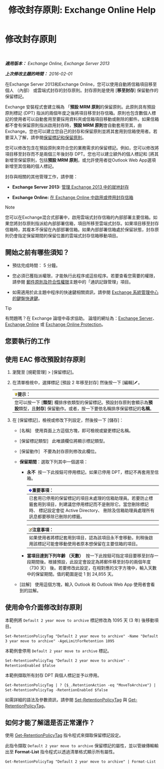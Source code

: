 ﻿---
title: '修改封存原則: Exchange Online Help'
TOCTitle: 修改封存原則
ms:assetid: 1e3002c2-801a-43ea-ae00-52ab34d76b9c
ms:mtpsurl: https://technet.microsoft.com/zh-tw/library/Hh529919(v=EXCHG.150)
ms:contentKeyID: 50472784
ms.date: 05/23/2018
mtps_version: v=EXCHG.150
ms.translationtype: MT
---

# 修改封存原則

 

_**適用版本：** Exchange Online, Exchange Server 2013_

_**上次修改主題的時間：** 2016-02-01_

在Exchange Server 2013和Exchange Online，您可以使用自動將信箱項目移至個人 （內部） 或雲端式封存的封存原則。封存原則是使用 \[**移至封存**\] 保留動作的保留標記。

Exchange 安裝程式會建立稱為 「**預設 MRM 原則**的保留原則。此原則具有預設原則標記 (DPT) 指派的兩個年度之後將項目移至封存信箱。原則也包含數個人標記的使用者可以自動套用至要採用資料夾或信箱項目移動或刪除的郵件。如果信箱都不會有保留原則指派啟用封存時，**預設 MRM 原則**會自動套用至其，由 Exchange。您也可以建立您自己的封存和保留原則並將其套用到信箱使用者。若要深入了解，請參閱[保留標記和保留原則](retention-tags-and-retention-policies-exchange-2013-help.md)。

您可以修改包含在預設原則來符合您的業務需求的保留標記。例如，您可以修改將項目移至封存而不是兩個三年後封存 DPT。您也可以建立額外的個人標記和 \[將其新增至保留原則，包括**預設 MRM 原則**，或允許使用者從Outlook Web App選項新增至其信箱的個人標記。

封存與相關的其他管理工作，請參閱：

  - **Exchange Server 2013:**  [管理 Exchange 2013 中的就地封存](manage-in-place-archives-in-exchange-2013-exchange-2013-help.md)

  - **Exchange Online:**  [在 Exchange Online 中啟用或停用封存信箱](https://technet.microsoft.com/zh-tw/library/jj984357\(v=exchg.150\))


> [!NOTE]  
> 您可以在Exchange混合式部署中，啟用雲端式封存信箱的內部部署主要信箱。如果您將封存原則指派給內部部署信箱，項目所移至雲端式封存。如果項目移至封存信箱時，其複本不保留在內部部署信箱。如果內部部署信箱處於保留狀態，封存原則仍會指定保留期間的保留位置的雲端式封存信箱移動項目。




## 開始之前有哪些須知？

  - 預估完成時間： 5 分鐘。

  - 您必須已獲指派權限，才能執行此程序或這些程序。若要查看您需要的權限，請參閱 [郵件原則及符合性權限](messaging-policy-and-compliance-permissions-exchange-2013-help.md)主題中的「通訊記錄管理」項目。

  - 如需適用於此主題中程序的快速鍵相關資訊，請參閱 [Exchange 系統管理中心的鍵盤快速鍵](keyboard-shortcuts-in-the-exchange-admin-center-exchange-online-protection-help.md)。


> [!TIP]  
> 有問題嗎？在 Exchange 論壇中尋求協助。 論壇的網址為：<a href="https://go.microsoft.com/fwlink/p/?linkid=60612">Exchange Server</a>、 <a href="https://go.microsoft.com/fwlink/p/?linkid=267542">Exchange Online</a> 或 <a href="https://go.microsoft.com/fwlink/p/?linkid=285351">Exchange Online Protection</a>。




## 您要執行的工作

## 使用 EAC 修改預設封存原則

1.  瀏覽至 \[規範管理\] \> \[保留標記\]。

2.  在清單檢視中，選擇標記 \[預設 2 年移至封存\] 然後按一下 \[編輯\]![編輯圖示](images/JJ218640.6f53ccb2-1f13-4c02-bea0-30690e6ea71d(EXCHG.150).gif "編輯圖示")。
    
    <table>
    <thead>
    <tr class="header">
    <th><img src="images/Bb124558.tip(EXCHG.150).gif" title="提示" alt="提示" />提示：</th>
    </tr>
    </thead>
    <tbody>
    <tr class="odd">
    <td>您可以按一下 [<strong>類型</strong>] 欄排序依類型的保留標記。預設封存原則會顯示為<strong>預設</strong>類型，且<strong>封存</strong>] 保留動作。或者，按一下要依名稱排序保留標記的<strong>名稱</strong>。</td>
    </tr>
    </tbody>
    </table>


3.  在 \[保留標記\]，檢視或修改下列設定，然後按一下 \[儲存\]：
    
      - \[名稱\]   使用頁面上方這個方塊，即可檢視或變更標記名稱。
    
      - \[保留標記類型\]   此唯讀欄位將顯示標記類型。
    
      - \[保留動作\]   不要為封存原則修改此欄位。
    
      - **保留期間**：選取下列其中一個選項：
        
          - **永不**  按一下此按鈕可停用標記。如果已停用 DPT，標記不再套用至信箱。
            
            <table>
            <thead>
            <tr class="header">
            <th><img src="images/Bb124558.important(EXCHG.150).gif" title="重要事項" alt="重要事項" />重要事項：</th>
            </tr>
            </thead>
            <tbody>
            <tr class="odd">
            <td>已套用已停用的保留標記的項目未處理的信箱助理員。若要防止標籤套用到項目，則建議您停用標記而不是刪除它。當您刪除標記時、 標記設定會從 Active Directory、 刪除及信箱助理員處理所有訊息都要移除已刪除的標籤。</td>
            </tr>
            </tbody>
            </table>
            
            <table>
            <thead>
            <tr class="header">
            <th><img src="images/Bb124558.note(EXCHG.150).gif" title="注意事項" alt="注意事項" />注意事項：</th>
            </tr>
            </thead>
            <tbody>
            <tr class="odd">
            <td>如果使用者將標記套用到項目，認為該項目永不會移動，則稍後啟用該標記可能會移動使用者原本想保留在主要信箱的項目。</td>
            </tr>
            </tbody>
            </table>
        
          - **當項目達到下列年齡 （天數）**  按一下此按鈕可指定項目要移至封存一段期間後。根據預設，此設定會設定為將郵件移至封存的兩個年度 （730 天） 後。若要修改此設定，在相對應的文字方塊中，輸入天數中的保留期間。值的範圍是從 1 到 24,855 天。
    
      - \[註解\]   使用這個方塊，輸入 Outlook 和 Outlook Web App 使用者會看到的註解。

## 使用命令介面修改封存原則

本範例將 `Default 2 year move to archive` 標記修改為 1095 天 (3 年) 後移動項目。

    Set-RetentionPolicyTag "Default 2 year move to archive" -Name "Default 3 year move to archive" -AgeLimitForRetention 1095

本範例會停用 `Default 2 year move to archive` 標記。

    Set-RetentionPolicyTag "Default 2 year move to archive" -RetentionEnabled $false

本範例擷取所有封存 DPT 與個人標記並予以停用。

    Get-RetentionPolicyTag | ? {$_.RetentionAction -eq "MoveToArchive"} | Set-RetentionPolicyTag -RetentionEnabled $false

如需詳細的語法及參數資訊，請參閱 [Set-RetentionPolicyTag](https://technet.microsoft.com/zh-tw/library/dd298042\(v=exchg.150\)) 與 [Get-RetentionPolicyTag](https://technet.microsoft.com/zh-tw/library/dd298009\(v=exchg.150\))。

## 如何才能了解這是否正常運作？

使用 [Get-RetentionPolicyTag](https://technet.microsoft.com/zh-tw/library/dd298009\(v=exchg.150\)) 指令程式來擷取保留標記設定。

此指令擷取 `Default 2 year move to archive` 保留標記的屬性，並以管線傳輸輸出至 **Format-List** 指令程式以透過清單格式顯示所有屬性。

    Get-RetentionPolicyTag "Default 2 year move to archive" | Format-List


